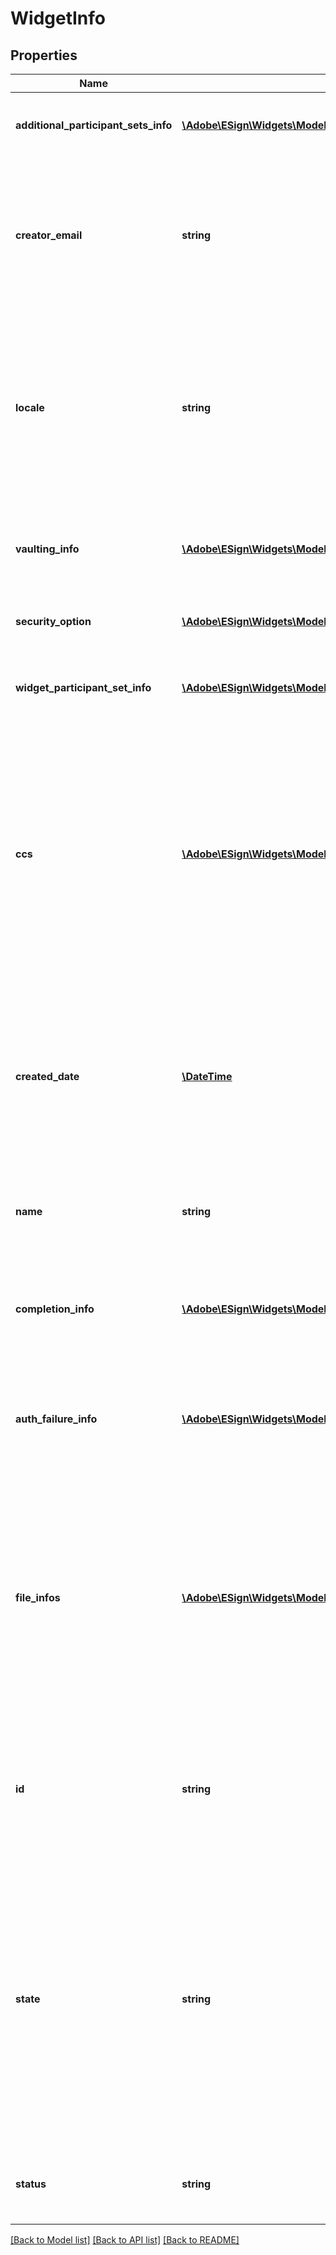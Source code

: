 # WidgetInfo

## Properties
Name | Type | Description | Notes
------------ | ------------- | ------------- | -------------
**additional_participant_sets_info** | [**\Adobe\ESign\Widgets\Model\WidgetAdditionalParticipationSetInfo[]**](WidgetAdditionalParticipationSetInfo.md) | List of all the participants in the widget except widget signer | [optional] 
**creator_email** | **string** | Email of widget creator. Only returned in GET response. Cannot be provided in POST/PUT request. If provided in POST, it will simply be ignored | [optional] 
**locale** | **string** | The locale associated with this widget - specifies the language for the signing page and emails, for example en_US or fr_FR. If none specified, defaults to the language configured for the widget creator | [optional] 
**vaulting_info** | [**\Adobe\ESign\Widgets\Model\VaultingInfo**](VaultingInfo.md) | Vaulting properties that allows Adobe Sign to securely store documents with a vault provider | [optional] 
**security_option** | [**\Adobe\ESign\Widgets\Model\SecurityOption**](SecurityOption.md) | Secondary security parameters for the widget | [optional] 
**widget_participant_set_info** | [**\Adobe\ESign\Widgets\Model\WidgetParticipantSetInfo**](WidgetParticipantSetInfo.md) | Represents widget participant for whom email should not be provided | [optional] 
**ccs** | [**\Adobe\ESign\Widgets\Model\WidgetCcInfo[]**](WidgetCcInfo.md) | A list of one or more email addresses that you want to copy on this transaction. The email addresses will each receive an email when the final agreement created through widget is signed. The email addresses will also receive a copy of the document, attached as a PDF file | [optional] 
**created_date** | [**\DateTime**](\DateTime.md) | Date when widget was created. If provided in POST, it will simply be ignored. Format would be yyyy-MM-dd&#39;T&#39;HH:mm:ssZ. For example, e.g 2016-02-25T18:46:19Z represents UTC time | [optional] 
**name** | **string** | The name of the widget that will be used to identify it, in emails, website and other places | [optional] 
**completion_info** | [**\Adobe\ESign\Widgets\Model\WidgetRedirectionInfo**](WidgetRedirectionInfo.md) | URL and associated properties for the success page the widget signer will be taken to after performing desired action on the widget | [optional] 
**auth_failure_info** | [**\Adobe\ESign\Widgets\Model\WidgetRedirectionInfo**](WidgetRedirectionInfo.md) | URL and associated properties for the error page the widget signer will be taken after failing to authenticate | [optional] 
**file_infos** | [**\Adobe\ESign\Widgets\Model\FileInfo[]**](FileInfo.md) | A list of one or more files (or references to files) that will be used to create the widget. If more than one file is provided, they will be combined before the widget is created. Library documents are not permitted. Note: Only one of the four parameters in every FileInfo object must be specified | [optional] 
**id** | **string** | A resource identifier that can be used to uniquely identify the widget in other apis. If provided in POST, it will simply be ignored | [optional] 
**state** | **string** | The state in which the widget should land. For example in order to create a widget in DRAFT state, field should be DRAFT. The state field will never get returned in GET /widgets/{ID} and will be ignored if provided in PUT /widgets/{ID} call. The eventual status of the widget can be obtained from GET /widgets/ID | [optional] 
**status** | **string** | Status of the Widget. If provided in POST, it will simply be ignored | [optional] 

[[Back to Model list]](../README.md#documentation-for-models) [[Back to API list]](../README.md#documentation-for-api-endpoints) [[Back to README]](../README.md)



